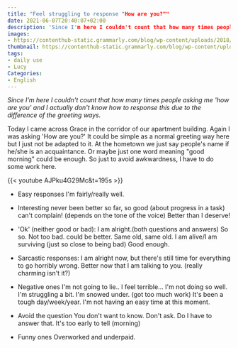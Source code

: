 ```yaml
---
title: "Feel struggling to response "How are you?""
date: 2021-06-07T20:40:07+02:00
description: 'Since I'm here I couldn't count that how many times people asking me "how are you" and I actually don't know how to response this due to the difference of the greeting ways.'
images:
- https://contenthub-static.grammarly.com/blog/wp-content/uploads/2018/06/how-are-you-doing.jpg
thumbnail: https://contenthub-static.grammarly.com/blog/wp-content/uploads/2018/06/how-are-you-doing.jpg
tags:
- daily use
- Lucy
Categories:
- English
---
```


*Since I'm here I couldn't count that how many times people asking me 'how are you' and I actually don't know how to response this due to the difference of the greeting ways.*

Today I came across Grace in the corridor of our apartment building. Again I was asking 'How are you?' It could be simple as a normal greeting way here but I just not be adapted to it. At the hometown we just say people's name if he/she is an acquaintance. Or maybe just one word meaning "good morning" could be enough. So just to avoid awkwardness, I have to do some work here.

{{< youtube AJPku4G29Mc&t=195s >}}


* Easy responses
I'm fairly/really well.

* Interesting
never been better
so far, so good (about progress in a task)
can't complain! (depends on the tone of the voice)
Better than I deserve!

* 'Ok' (neither good or bad):
I am alright.(both questions and answers)
So so.
Not too bad.
could be better.
Same old, same old.
I am alive/I am surviving (just so close to being bad)
Good enough.

* Sarcastic responses:
I am alright now, but there's still time for everything to go horribly wrong.
Better now that I am talking to you. (really charming isn't it?)

* Negative ones
I'm not going to lie.. I feel terrible...
I'm not doing so well.
I'm struggling a bit.
I'm snowed under. (got too much work)
It's been a tough day/week/year.
I'm not having an easy time at this moment.

* Avoid the question
You don't want to know.
Don't ask.
Do I have to answer that.
It's too early to tell (morning)

* Funny ones
Overworked and underpaid.
